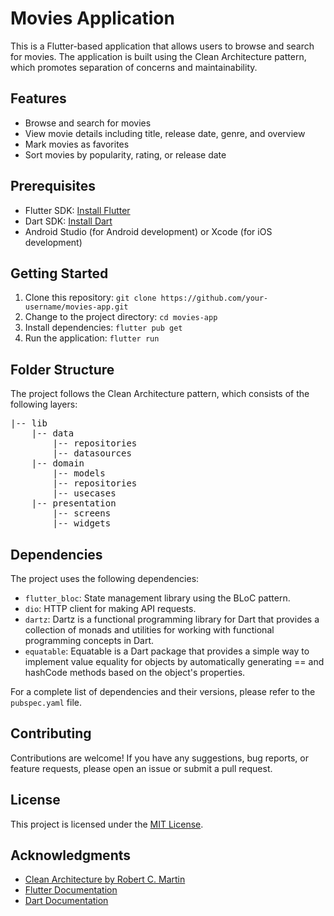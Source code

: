 <h1>Movies Application</h1>

<p>This is a Flutter-based application that allows users to browse and search for movies. The application is built using the Clean Architecture pattern, which promotes separation of concerns and maintainability.</p>

<h2>Features</h2>

<ul>
  <li>Browse and search for movies</li>
  <li>View movie details including title, release date, genre, and overview</li>
  <li>Mark movies as favorites</li>
  <li>Sort movies by popularity, rating, or release date</li>
</ul>

<h2>Prerequisites</h2>

<ul>
  <li>Flutter SDK: <a href="https://flutter.dev/docs/get-started/install">Install Flutter</a></li>
  <li>Dart SDK: <a href="https://dart.dev/get-dart">Install Dart</a></li>
  <li>Android Studio (for Android development) or Xcode (for iOS development)</li>
</ul>

<h2>Getting Started</h2>

<ol>
  <li>Clone this repository: <code>git clone https://github.com/your-username/movies-app.git</code></li>
  <li>Change to the project directory: <code>cd movies-app</code></li>
  <li>Install dependencies: <code>flutter pub get</code></li>
  <li>Run the application: <code>flutter run</code></li>
</ol>

<h2>Folder Structure</h2>

<p>The project follows the Clean Architecture pattern, which consists of the following layers:</p>

<pre>
|-- lib
    |-- data
        |-- repositories
        |-- datasources
    |-- domain
        |-- models
        |-- repositories
        |-- usecases
    |-- presentation
        |-- screens
        |-- widgets
</pre>

<h2>Dependencies</h2>

<p>The project uses the following dependencies:</p>

<ul>
  <li><code>flutter_bloc</code>: State management library using the BLoC pattern.</li>
  <li><code>dio</code>: HTTP client for making API requests.</li>
  <li><code>dartz</code>: Dartz is a functional programming library for Dart that provides a collection of monads and utilities for working with functional programming concepts in Dart.</li>
  <li><code>equatable</code>: Equatable is a Dart package that provides a simple way to implement value equality for objects by automatically generating == and hashCode methods based on the object's properties.</li>
</ul>

<p>For a complete list of dependencies and their versions, please refer to the <code>pubspec.yaml</code> file.</p>

<h2>Contributing</h2>

<p>Contributions are welcome! If you have any suggestions, bug reports, or feature requests, please open an issue or submit a pull request.</p>

<h2>License</h2>

<p>This project is licensed under the <a href="LICENSE">MIT License</a>.</p>

<h2>Acknowledgments</h2>

<ul>
  <li><a href="https://blog.cleancoder.com/uncle-bob/2012/08/13/the-clean-architecture.html">Clean Architecture by Robert C. Martin</a></li>
  <li><a href="https://flutter.dev/docs">Flutter Documentation</a></li>
  <li><a href="https://dart.dev/guides">Dart Documentation</a></li>
</ul>
